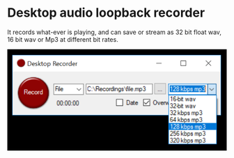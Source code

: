 # Desktop audio loopback recorder

It records what-ever is playing, and can save or stream as 32 bit float wav, 16 bit wav or Mp3 at different bit rates.

![alt tag](https://github.com/marc365/Windows-DesktopRecorder/raw/master/DesktopRecorder.PNG)
